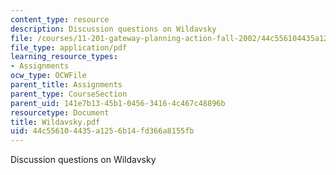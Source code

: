 ```yaml
---
content_type: resource
description: Discussion questions on Wildavsky
file: /courses/11-201-gateway-planning-action-fall-2002/44c556104435a1256b14fd366a8155fb_Wildavsky.pdf
file_type: application/pdf
learning_resource_types:
- Assignments
ocw_type: OCWFile
parent_title: Assignments
parent_type: CourseSection
parent_uid: 141e7b13-45b1-0456-3416-4c467c48896b
resourcetype: Document
title: Wildavsky.pdf
uid: 44c55610-4435-a125-6b14-fd366a8155fb
---
```

Discussion questions on Wildavsky

